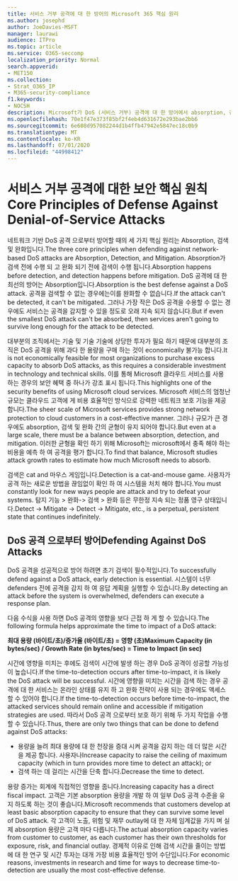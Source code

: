 ```yaml
---
title: 서비스 거부 공격에 대 한 방어의 Microsoft 365 핵심 원리
ms.author: josephd
author: JoeDavies-MSFT
manager: laurawi
audience: ITPro
ms.topic: article
ms.service: O365-seccomp
localization_priority: Normal
search.appverid:
- MET150
ms.collection:
- Strat_O365_IP
- M365-security-compliance
f1.keywords:
- NOCSH
description: Microsoft가 DoS (서비스 거부) 공격에 대 한 방어에서 absorption, 검색 및 완화의 핵심 원칙을 활용 하는 방법
ms.openlocfilehash: 70e1f47e373f85bf2f4eb4d631672e293bae2bb6
ms.sourcegitcommit: 6e608d957082244d1b4ffb47942e5847ec18c0b9
ms.translationtype: MT
ms.contentlocale: ko-KR
ms.lasthandoff: 07/01/2020
ms.locfileid: "44998412"
---
```

# <a name="core-principles-of-defense-against-denial-of-service-attacks"></a><span data-ttu-id="6cfe3-103">서비스 거부 공격에 대한 보안 핵심 원칙</span><span class="sxs-lookup"><span data-stu-id="6cfe3-103">Core Principles of Defense Against Denial-of-Service Attacks</span></span>

<span data-ttu-id="6cfe3-104">네트워크 기반 DoS 공격 으로부터 방어할 때의 세 가지 핵심 원리는 Absorption, 검색 및 완화입니다.</span><span class="sxs-lookup"><span data-stu-id="6cfe3-104">The three core principles when defending against network-based DoS attacks are Absorption, Detection, and Mitigation.</span></span> <span data-ttu-id="6cfe3-105">Absorption가 검색 전에 수행 되 고 완화 되기 전에 검색이 수행 됩니다.</span><span class="sxs-lookup"><span data-stu-id="6cfe3-105">Absorption happens before detection, and detection happens before mitigation.</span></span> <span data-ttu-id="6cfe3-106">DoS 공격에 대 한 최선의 방어는 Absorption입니다.</span><span class="sxs-lookup"><span data-stu-id="6cfe3-106">Absorption is the best defense against a DoS attack.</span></span> <span data-ttu-id="6cfe3-107">공격을 검색할 수 없는 경우에는이를 완화할 수 없습니다.</span><span class="sxs-lookup"><span data-stu-id="6cfe3-107">If the attack can't be detected, it can't be mitigated.</span></span> <span data-ttu-id="6cfe3-108">그러나 가장 작은 DoS 공격을 수용할 수 없는 경우에도 서비스는 공격을 감지할 수 있을 정도로 오래 지속 되지 않습니다.</span><span class="sxs-lookup"><span data-stu-id="6cfe3-108">But if even the smallest DoS attack can't be absorbed, then services aren't going to survive long enough for the attack to be detected.</span></span>

<span data-ttu-id="6cfe3-109">대부분의 조직에서는 기술 및 기술 기술에 상당한 투자가 필요 하기 때문에 대부분의 조직은 DoS 공격을 위해 과다 한 용량을 구매 하는 것이 economically 불가능 합니다.</span><span class="sxs-lookup"><span data-stu-id="6cfe3-109">It is not economically feasible for most organizations to purchase excess capacity to absorb DoS attacks, as this requires a considerable investment in technology and technical skills.</span></span> <span data-ttu-id="6cfe3-110">이를 통해 Microsoft 클라우드 서비스를 사용 하는 경우의 보안 혜택 중 하나가 강조 표시 됩니다.</span><span class="sxs-lookup"><span data-stu-id="6cfe3-110">This highlights one of the security benefits of using Microsoft cloud services.</span></span> <span data-ttu-id="6cfe3-111">Microsoft 서비스의 엄청난 규모는 클라우드 고객에 게 비용 효율적인 방식으로 강력한 네트워크 보호 기능을 제공 합니다.</span><span class="sxs-lookup"><span data-stu-id="6cfe3-111">The sheer scale of Microsoft services provides strong network protection to cloud customers in a cost-effective manner.</span></span> <span data-ttu-id="6cfe3-112">그러나 규모가 큰 경우에도 absorption, 검색 및 완화 간의 균형이 유지 되어야 합니다.</span><span class="sxs-lookup"><span data-stu-id="6cfe3-112">But even at a large scale, there must be a balance between absorption, detection, and mitigation.</span></span> <span data-ttu-id="6cfe3-113">이러한 균형을 확인 하기 위해 Microsoft는 microsoft에서 충족 해야 하는 비용을 예측 하 여 공격을 평가 합니다.</span><span class="sxs-lookup"><span data-stu-id="6cfe3-113">To find that balance, Microsoft studies attack growth rates to estimate how much Microsoft needs to absorb.</span></span>

<span data-ttu-id="6cfe3-114">검색은 cat and 마우스 게임입니다.</span><span class="sxs-lookup"><span data-stu-id="6cfe3-114">Detection is a cat-and-mouse game.</span></span> <span data-ttu-id="6cfe3-115">사용자가 공격 하는 새로운 방법을 끊임없이 확인 하 여 시스템을 처치 해야 합니다.</span><span class="sxs-lookup"><span data-stu-id="6cfe3-115">You must constantly look for new ways people are attack and try to defeat your systems.</span></span> <span data-ttu-id="6cfe3-116">탐지 기능 > 완화-> 검색 > 완화 등은 무한정 지속 되는 정품 영구 상태입니다.</span><span class="sxs-lookup"><span data-stu-id="6cfe3-116">Detect -> Mitigate -> Detect -> Mitigate, etc., is a perpetual, persistent state that continues indefinitely.</span></span>

## <a name="defending-against-dos-attacks"></a><span data-ttu-id="6cfe3-117">DoS 공격 으로부터 방어</span><span class="sxs-lookup"><span data-stu-id="6cfe3-117">Defending Against DoS Attacks</span></span>

<span data-ttu-id="6cfe3-118">DoS 공격을 성공적으로 방어 하려면 초기 검색이 필수적입니다.</span><span class="sxs-lookup"><span data-stu-id="6cfe3-118">To successfully defend against a DoS attack, early detection is essential.</span></span> <span data-ttu-id="6cfe3-119">시스템이 너무 defenders 전에 공격을 감지 하 여 응답 계획을 실행할 수 있습니다.</span><span class="sxs-lookup"><span data-stu-id="6cfe3-119">By detecting an attack before the system is overwhelmed, defenders can execute a response plan.</span></span>

<span data-ttu-id="6cfe3-120">다음 수식을 사용 하면 DoS 공격의 영향을 보다 근접 하 게 할 수 있습니다.</span><span class="sxs-lookup"><span data-stu-id="6cfe3-120">The following formula helps approximate the time to impact of a DoS attack:</span></span>

   <span data-ttu-id="6cfe3-121">**최대 용량 (바이트/초)/증가율 (바이트/초) = 영향 (초)**</span><span class="sxs-lookup"><span data-stu-id="6cfe3-121">**Maximum Capacity (in bytes/sec) / Growth Rate (in bytes/sec) = Time to Impact (in sec)**</span></span>

<span data-ttu-id="6cfe3-122">시간에 영향을 미치는 후에도 검색이 시간에 발생 하는 경우 DoS 공격이 성공할 가능성이 높습니다.</span><span class="sxs-lookup"><span data-stu-id="6cfe3-122">If the time-to-detection occurs after time-to-impact, it is likely the DoS attack will be successful.</span></span> <span data-ttu-id="6cfe3-123">시간에 영향을 미치는 시간을 검색 하는 경우 공격에 대 한 서비스는 온라인 상태를 유지 하 고 완화 전략이 사용 되는 경우에도 액세스할 수 있어야 합니다.</span><span class="sxs-lookup"><span data-stu-id="6cfe3-123">If the time-to-detection occurs before time-to-impact, the attacked services should remain online and accessible if mitigation strategies are used.</span></span> <span data-ttu-id="6cfe3-124">따라서 DoS 공격 으로부터 보호 하기 위해 두 가지 작업을 수행할 수 있습니다.</span><span class="sxs-lookup"><span data-stu-id="6cfe3-124">Thus, there are only two things that can be done to defend against DoS attacks:</span></span>

- <span data-ttu-id="6cfe3-125">용량을 늘려 최대 용량에 대 한 천장을 증대 시켜 공격을 감지 하는 데 더 많은 시간을 제공 합니다. 사용자나</span><span class="sxs-lookup"><span data-stu-id="6cfe3-125">Increase capacity to raise the ceiling of maximum capacity (which in turn provides more time to detect an attack); or</span></span>
- <span data-ttu-id="6cfe3-126">검색 하는 데 걸리는 시간을 단축 합니다.</span><span class="sxs-lookup"><span data-stu-id="6cfe3-126">Decrease the time to detect.</span></span>

<span data-ttu-id="6cfe3-127">용량 증가는 회계에 직접적인 영향을 줍니다.</span><span class="sxs-lookup"><span data-stu-id="6cfe3-127">Increasing capacity has a direct fiscal impact.</span></span> <span data-ttu-id="6cfe3-128">고객은 기본 absorption 용량을 개발 하 여 일부 DoS 공격 수준을 유지 하도록 하는 것이 좋습니다.</span><span class="sxs-lookup"><span data-stu-id="6cfe3-128">Microsoft recommends that customers develop at least basic absorption capacity to ensure that they can survive some level of DoS attack.</span></span> <span data-ttu-id="6cfe3-129">각 고객이 노출, 위험 및 재무 outlay에 대 한 자체 임계값을 가지 며 실제 absorption 용량은 고객 마다 다릅니다.</span><span class="sxs-lookup"><span data-stu-id="6cfe3-129">The actual absorption capacity varies from customer to customer, as each customer has their own thresholds for exposure, risk, and financial outlay.</span></span> <span data-ttu-id="6cfe3-130">경제적 이유로 인해 검색 시간을 줄이는 방법에 대 한 연구 및 시간 투자는 대개 가장 비용 효율적인 방어 수단입니다.</span><span class="sxs-lookup"><span data-stu-id="6cfe3-130">For economic reasons, investments in research and time for ways to decrease time-to-detection are usually the most cost-effective defense.</span></span>
